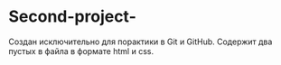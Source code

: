 # Second-project-

Создан исключительно для порактики в Git и GitHub. Содержит два пустых в файла в формате html и css.
